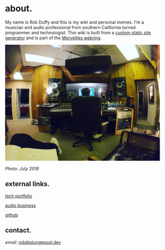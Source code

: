 # about.

My name is Rob Duffy and this is my wiki and personal memex. I'm a musician and audio professional from southern California turned programmer and technologist. This wiki is built from a [custom static site generator](https://github.com/plungepool/wiki-dot-plungepool-dot-dev) and is part of the [Merveilles webring](https://webring.xxiivv.com/).

![me_64 2018-7-29](../media/me_64%202018-7-29.jpg)

*Photo: July 2018*

## external links.

[tech portfolio](https://plungepool.dev/)

[audio business](https://www.cyclopssound.com/)

[github](https://github.com/plungepool)

## contact.

*email*: [rob@plungepool.dev](mailto:rob@plungepool.dev)
